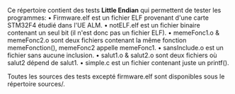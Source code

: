 Ce répertoire contient des tests **Little Endian** qui permettent de tester les programmes:
	• Firmware.elf est un fichier ELF provenant d'une carte STM32F4 étudié dans l'UE ALM.
	• notELF.elf est un fichier binaire contenant un seul bit (il n'est donc pas un fichier ELF).
	• memeFonc1.o & memeFonc2.o sont deux fichiers contenant la même fonction memeFonction(), memeFonc2 appelle memeFonc1.
	• sansInclude.o est un fichier sans aucune inclusion.
	• salut1.o & salut2.o sont deux fichiers où salut2 dépend de salut1.
	• simple.c est un fichier contenant juste un printf().
	
Toutes les sources des tests excepté firmware.elf sont disponibles sous le répertoire sources/.
